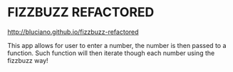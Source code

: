 FIZZBUZZ REFACTORED
===================

http://bluciano.github.io/fizzbuzz-refactored

This app allows for user to enter a number, the number is then passed to a function. Such function will then iterate though each number using the fizzbuzz way!
